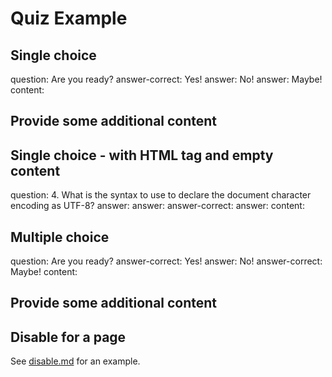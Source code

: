 # Quiz Example

## Single choice

<?quiz?>
question: Are you ready?
answer-correct: Yes!
answer: No!
answer: Maybe!
content:
<h2>Provide some additional content</h2>
<?/quiz?>

## Single choice - with HTML tag and empty content

<?quiz?>
question: 4. What is the syntax to use to declare the document character encoding as UTF-8?
answer: <?tag?><meta encoding="text/html; charset=utf-8"><?/tag?>
answer: <?tag?><meta charset="text/html; UTF-8"><?/tag?>
answer-correct: <?tag?><meta charset="utf-8"><?/tag?>
answer: <?tag?><meta lang="utf-8"><?/tag?>
content:
<?/quiz?>

## Multiple choice

<?quiz?>
question: Are you ready?
answer-correct: Yes!
answer: No!
answer-correct: Maybe!
content:
<h2>Provide some additional content</h2>
<?/quiz?>

## Disable for a page

See [disable.md](disable.md) for an example.
